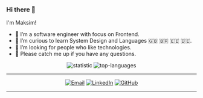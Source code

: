 ### Hi there 👋

I'm Maksim!

- 🔭 I’m a software engineer with focus on Frontend.
- 🌱 I’m curious to learn System Design and Languages 🇬🇧 🇧🇷 🇪🇪 🇩🇪.
- 🤔 I’m looking for people who like technologies.
- 💬 Please catch me up if you have any questions.

<p align = "center">
  <img src = "https://github-readme-stats.vercel.app/api?username=MaxFlower&show_icons=true&theme=onedark&line_height=33" alt="statistic">
  <img src = "https://github-readme-stats.vercel.app/api/top-langs/?username=MaxFlower&hide_langs_below=.25&theme=onedark" alt="top-languages">
</p>

---------------------------------------------------------------------------------------------------------------------------------------------------------------------------------

<p align = "center">
  <a href="mailto:maxtsvetapple@gmail.com" target="_blank"><img src="https://img.shields.io/badge/-Gmail-c14438?style=flat-square&logo=Gmail&logoColor=white" alt="Email"></a>
  <a href="https://www.linkedin.com/in/maksim-tsvetkov" target="_blank"><img src="https://img.shields.io/badge/LinkedIn-%230077B5.svg?&style=flat-square&logo=linkedin&logoColor=white" alt="LinkedIn"></a>
  <a href="https://github.com/MaxFlower" target="_blank"><img src="https://img.shields.io/badge/-GitHub-181717?style=flat-square&logo=github" alt="GitHub"></a>
</p>

---------------------------------------------------------------------------------------------------------------------------------------------------------------------------------
